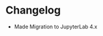 # Changelog

<!-- <START NEW CHANGELOG ENTRY> -->

- Made Migration to JupyterLab 4.x

<!-- <END NEW CHANGELOG ENTRY> -->
